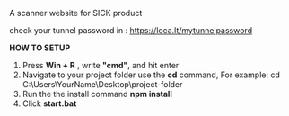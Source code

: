 A scanner website for SICK product

check your tunnel password in : https://loca.lt/mytunnelpassword

**HOW TO SETUP**
1. Press **Win + R** , write **"cmd"**, and hit enter
2. Navigate to your project folder
   use the **cd** command, For example: cd C:\Users\YourName\Desktop\project-folder
3. Run the the install command
   **npm install**
4. Click **start.bat**
